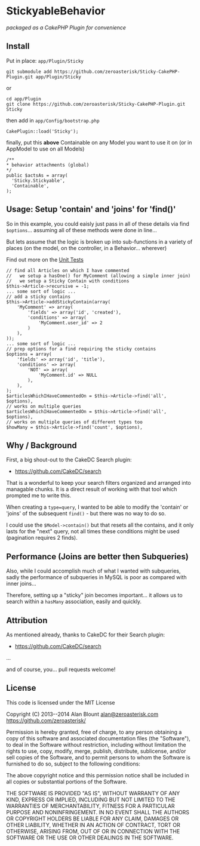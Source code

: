 # StickyableBehavior

*packaged as a CakePHP Plugin for convenience*

## Install

Put in place: `app/Plugin/Sticky`

    git submodule add https://github.com/zeroasterisk/Sticky-CakePHP-Plugin.git app/Plugin/Sticky

or

    cd app/Plugin
    git clone https://github.com/zeroasterisk/Sticky-CakePHP-Plugin.git Sticky

then add in `app/Config/bootstrap.php`

    CakePlugin::load('Sticky');

finally, put this **above** Containable on any Model you want to use it on
(or in AppModel to use on all Models)

    /**
    * behavior attachments (global)
    */
    public $actsAs = array(
      'Sticky.Stickyable',
      'Containable',
    );

## Usage: Setup 'contain' and 'joins' for 'find()'

So in this example, you could eaisly just pass in all of these details via find
`$options`... assuming all of these methods were done in line...

But lets assume that the logic is broken up into sub-functions in a variety of
places (on the model, on the controller, in a Behavior... wherever)

Find out more on the [Unit
Tests](https://github.com/zeroasterisk/Sticky-CakePHP-Plugin/blob/master/Test/Case/Model/Behavior/StickyableBehaviorTest.php)

    // find all Articles on which I have commented
    //   we setup a hasOne() for MyComment (allowing a simple inner join)
    //   we setup a Sticky Contain with conditions
    $this->Article->recursive = -1;
    ... some sort of logic ...
    // add a sticky contains
    $this->Article->addStickyContain(array(
        'MyComment' => array(
            'fields' => array('id', 'created'),
            'conditions' => array(
                'MyComment.user_id' => 2
            )
        ),
    ));
    ... some sort of logic ...
    // prep options for a find requiring the sticky contains
    $options = array(
        'fields' => array('id', 'title'),
        'conditions' => array(
            'NOT' => array(
                'MyComment.id' => NULL
            ),
        ),
    );
    $articlesWhichIHaveCommentedOn = $this->Article->find('all', $options),
    // works on multiple queries
    $articlesWhichIHaveCommentedOn = $this->Article->find('all', $options),
    // works on multiple queries of different types too
    $howMany = $this->Article->find('count', $options),

## Why / Background

First, a big shout-out to the CakeDC Search plugin:

* https://github.com/CakeDC/search

That is a wonderful to keep your search filters organized and arranged into
managable chunks.  It is a direct result of working with that tool which
prompted me to write this.

When creating a `type=query`, I wanted to be able to modify the 'contain' or 'joins'
of the subsequent `find()` - but there was no way to do so.

I could use the `$Model->contain()` but that resets all the contains, and it
only lasts for the "next" query, not all times these conditions might be used
(pagination requires 2 finds).

## Performance (Joins are better then Subqueries)

Also, while I could accomplish much of what I wanted with subqueries, sadly the
performance of subqueries in MySQL is poor as compared with inner joins...

Therefore, setting up a "sticky" join becomes important...
it allows us to search within a `hasMany` association, easily and quickly.

## Attribution

As mentioned already, thanks to CakeDC for their Search plugin:

* https://github.com/CakeDC/search

...

and of course, you... pull requests welcome!

## License

This code is licensed under the MIT License


Copyright (C) 2013--2014 Alan Blount <alan@zeroasterisk.com> https://github.com/zeroasterisk/

Permission is hereby granted, free of charge, to any person obtaining a copy of
this software and associated documentation files (the "Software"), to deal in
the Software without restriction, including without limitation the rights to
use, copy, modify, merge, publish, distribute, sublicense, and/or sell copies
of the Software, and to permit persons to whom the Software is furnished to do
so, subject to the following conditions:

The above copyright notice and this permission notice shall be included in all
copies or substantial portions of the Software.

THE SOFTWARE IS PROVIDED "AS IS", WITHOUT WARRANTY OF ANY KIND, EXPRESS OR
IMPLIED, INCLUDING BUT NOT LIMITED TO THE WARRANTIES OF MERCHANTABILITY,
FITNESS FOR A PARTICULAR PURPOSE AND NONINFRINGEMENT. IN NO EVENT SHALL THE
AUTHORS OR COPYRIGHT HOLDERS BE LIABLE FOR ANY CLAIM, DAMAGES OR OTHER
LIABILITY, WHETHER IN AN ACTION OF CONTRACT, TORT OR OTHERWISE, ARISING FROM,
OUT OF OR IN CONNECTION WITH THE SOFTWARE OR THE USE OR OTHER DEALINGS IN THE
SOFTWARE.

